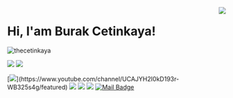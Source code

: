 <img align='right' src="https://github-readme-stats.vercel.app/api?username=thecetinkaya&show_icons=true">

# Hi, I'am Burak Cetinkaya! 
<p align="left"> <img src="https://komarev.com/ghpvc/?username=thecetinkaya" alt="thecetinkaya" /> </p>

[![](https://img.shields.io/twitter/follow/1burakcetinkaya?style=social)](https://www.twitter.com/1burakcetinkaya)
[![](https://img.shields.io/github/followers/thecetinkaya?style=social)](https://www.github.com/thecetinkaya)


[![](https://img.shields.io/badge/youtube-%23FF0000.svg?&style=for-the-badge&logo=youtube&logoColor=white")](https://www.youtube.com/channel/UCAJYH2I0kD193r-WB325s4g/featured)
[![](https://img.shields.io/badge/twitter-%231DA1F2.svg?&style=for-the-badge&logo=twitter&logoColor=white)](https://www.twitter.com/1burakcetinkaya)
[![](https://img.shields.io/badge/linkedin-%230077B5.svg?&style=for-the-badge&logo=linkedin&logoColor=white)](https://www.linkedin.com/in/thecetinkaya/)
[![](https://img.shields.io/badge/instagram-%23E4405F.svg?&style=for-the-badge&logo=instagram&logoColor=white)](https://instagram.com/thecetinkaya)
[![Mail Badge](https://img.shields.io/badge/burakcetinkaya2699@gmail.com-c14438?style=for-the-badge&logo=Gmail&logoColor=white&link=mailto:burakcetinkaya2699@gmail.com)](mailto:burakcetinkaya2699@gmail.com)
